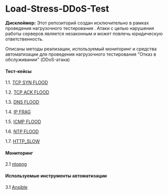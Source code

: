 # Load-Stress-DDoS-Test

**Дисклеймер:**  Этот репозиторий создан исключительно в рамках проведения нагрузочного тестирования . Атаки с целью нарушения работы серверов является незаконным и может повлечь юридическую ответственность.

Описаны методы реализации, используемый мониторинг и средства автоматизации для проведения нагрузочного тестирования "Отказ в обслуживании" (DDoS-атака)

#### Тест-кейсы
1.1. [TCP SYN FLOOD](https://github.com/Fireng/Load-Stress-DDoS-Test/blob/main/TCP_SYN/README.md)

1.2. [TCP ACK FLOOD](https://github.com/Fireng/Load-Stress-DDoS-Test/blob/main/TCP_ACK/README.md)

1.3. [DNS FLOOD](https://github.com/Fireng/Load-Stress-DDoS-Test/blob/main/DNS_FLOOD/README.md)

1.4. [IP FRAG](https://github.com/Fireng/Load-Stress-DDoS-Test/blob/main/IP_FRAG/README.md)

1.5. [ICMP FLOOD](https://github.com/Fireng/Load-Stress-DDoS-Test/blob/main/ICMP_FLOOD/README.md)

1.6. [NTP FLOOD](https://github.com/Fireng/Load-Stress-DDoS-Test/tree/main/NTP_FLOOD)

1.7. [HTTP_SLOW](https://github.com/Fireng/Load-Stress-DDoS-Test/tree/main/HTTP_SLOW)

#### Мониторинг
2.1 [ntopng](https://github.com/Fireng/Load-Stress-DDoS-Test/tree/main/monitoring)
#### Используемые инструменты автоматизации
3.1 [Ansible](https://github.com/Fireng/Load-Stress-DDoS-Test/tree/main/ansible)
